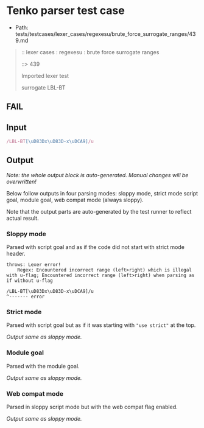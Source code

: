 # Tenko parser test case

- Path: tests/testcases/lexer_cases/regexesu/brute_force_surrogate_ranges/439.md

> :: lexer cases : regexesu : brute force surrogate ranges
>
> ::> 439
>
> Imported lexer test
>
> surrogate LBL-BT

## FAIL

## Input

`````js
/LBL-BT[\uD83Dx\uD83D-x\uDCA9]/u
`````

## Output

_Note: the whole output block is auto-generated. Manual changes will be overwritten!_

Below follow outputs in four parsing modes: sloppy mode, strict mode script goal, module goal, web compat mode (always sloppy).

Note that the output parts are auto-generated by the test runner to reflect actual result.

### Sloppy mode

Parsed with script goal and as if the code did not start with strict mode header.

`````
throws: Lexer error!
    Regex: Encountered incorrect range (left>right) which is illegal with u-flag; Encountered incorrect range (left>right) when parsing as if without u-flag

/LBL-BT[\uD83Dx\uD83D-x\uDCA9]/u
^------- error
`````

### Strict mode

Parsed with script goal but as if it was starting with `"use strict"` at the top.

_Output same as sloppy mode._

### Module goal

Parsed with the module goal.

_Output same as sloppy mode._

### Web compat mode

Parsed in sloppy script mode but with the web compat flag enabled.

_Output same as sloppy mode._
